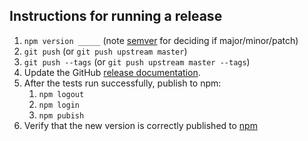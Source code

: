 ## Instructions for running a release

1. `npm version _____` (note [semver](https://semver.org/) for deciding if major/minor/patch)
2. `git push` (or `git push upstream master`)
3. `git push --tags` (or `git push upstream master --tags`)
4. Update the GitHub [release documentation](https://github.com/Esri/generator-esri-appbuilder-js/releases).
5. After the tests run successfully, publish to npm:
   1. `npm logout`
   1. `npm login`
   1. `npm pubish`
6. Verify that the new version is correctly published to [npm](https://www.npmjs.com/package/generator-esri-appbuilder-js)
